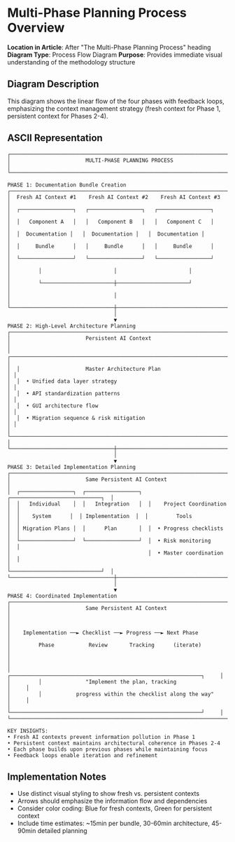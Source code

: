 # Multi-Phase Planning Process Overview

**Location in Article**: After "The Multi-Phase Planning Process" heading
**Diagram Type**: Process Flow Diagram
**Purpose**: Provides immediate visual understanding of the methodology structure

## Diagram Description

This diagram shows the linear flow of the four phases with feedback loops, emphasizing the context management strategy (fresh context for Phase 1, persistent context for Phases 2-4).

## ASCII Representation

```
┌─────────────────────────────────────────────────────────────────────────────┐
│                        MULTI-PHASE PLANNING PROCESS                         │
└─────────────────────────────────────────────────────────────────────────────┘

PHASE 1: Documentation Bundle Creation
┌─────────────────────────────────────────────────────────────────────────────┐
│  Fresh AI Context #1    Fresh AI Context #2    Fresh AI Context #3         │
│  ┌─────────────────┐   ┌─────────────────┐   ┌─────────────────┐            │
│  │   Component A   │   │   Component B   │   │   Component C   │            │
│  │  Documentation │   │  Documentation │   │  Documentation │            │
│  │     Bundle      │   │     Bundle      │   │     Bundle      │            │
│  └─────────────────┘   └─────────────────┘   └─────────────────┘            │
│         │                       │                       │                   │
│         └───────────────────────┼───────────────────────┘                   │
│                                 │                                           │
└─────────────────────────────────┼───────────────────────────────────────────┘
                                  │
                                  ▼
PHASE 2: High-Level Architecture Planning
┌─────────────────────────────────────────────────────────────────────────────┐
│                        Persistent AI Context                                │
│  ┌─────────────────────────────────────────────────────────────────────────┐ │
│  │                     Master Architecture Plan                            │ │
│  │  • Unified data layer strategy                                         │ │
│  │  • API standardization patterns                                        │ │
│  │  • GUI architecture flow                                               │ │
│  │  • Migration sequence & risk mitigation                                │ │
│  └─────────────────────────────────────────────────────────────────────────┘ │
└─────────────────────────────────┼───────────────────────────────────────────┘
                                  │
                                  ▼
PHASE 3: Detailed Implementation Planning
┌─────────────────────────────────────────────────────────────────────────────┐
│                        Same Persistent AI Context                           │
│  ┌─────────────────┐  ┌─────────────────┐  ┌─────────────────────────────┐  │
│  │   Individual    │  │   Integration   │  │    Project Coordination     │  │
│  │    System      │  │ Implementation  │  │         Tools               │  │
│  │ Migration Plans │  │      Plan       │  │  • Progress checklists      │  │
│  └─────────────────┘  └─────────────────┘  │  • Risk monitoring          │  │
│                                            │  • Master coordination      │  │
│                                            └─────────────────────────────┘  │
└─────────────────────────────────┼───────────────────────────────────────────┘
                                  │
                                  ▼
PHASE 4: Coordinated Implementation
┌─────────────────────────────────────────────────────────────────────────────┐
│                        Same Persistent AI Context                           │
│                                                                             │
│    Implementation ──► Checklist ──► Progress ──► Next Phase                │
│         Phase           Review       Tracking      (iterate)                │
│                                                                             │
│         ┌─────────────────────────────────────────────────────────────┐     │
│         │              "Implement the plan, tracking                 │     │
│         │           progress within the checklist along the way"     │     │
│         └─────────────────────────────────────────────────────────────┘     │
└─────────────────────────────────────────────────────────────────────────────┘

KEY INSIGHTS:
• Fresh AI contexts prevent information pollution in Phase 1
• Persistent context maintains architectural coherence in Phases 2-4
• Each phase builds upon previous phases while maintaining focus
• Feedback loops enable iteration and refinement
```

## Implementation Notes

- Use distinct visual styling to show fresh vs. persistent contexts
- Arrows should emphasize the information flow and dependencies
- Consider color coding: Blue for fresh contexts, Green for persistent context
- Include time estimates: ~15min per bundle, 30-60min architecture, 45-90min detailed planning

